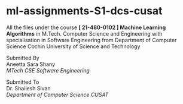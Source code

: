 # ml-assignments-S1-dcs-cusat
All the files under the course **[ 21-480-0102 ] Machine Learning Algorithms** in M.Tech. Computer Science and Engineering with specialisation in Software Engineering from Department of Computer Science Cochin University of Science and Technology

Submitted By  
Aneetta Sara Shany  
*MTech CSE Software Engineering*  

Submitted To  
Dr. Shailesh Sivan  
*Department of Computer Science CUSAT*
